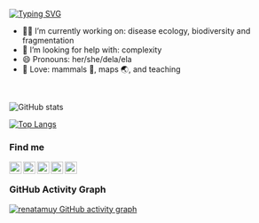 [![Typing SVG](https://readme-typing-svg.herokuapp.com?color=%2336BCF7&center=true&vCenter=true&width=600&lines=Kia+ora!+🤓,+I+am+Renata;I+am+curious;I+love+R)](https://git.io/typing-svg)

* 👩‍💻 I’m currently working on: disease ecology, biodiversity and fragmentation
* 🤯 I’m looking for help with: complexity
* 😄 Pronouns: her/she/dela/ela
* 💓 Love: mammals 🦇, maps 🌏, and teaching

<br>

![GitHub stats](https://github-readme-stats.vercel.app/api?username=renatamuy&show_icons=true&theme=omni)

[![Top Langs](https://github-readme-stats.vercel.app/api/top-langs/?username=renatamuy&show_icons=true&theme=omni)](https://github.com/anuraghazra/github-readme-stats)

### Find me

[<img align="left" width="22px" src="https://cdn-icons-png.flaticon.com/512/733/733579.png"/>](https://twitter.com/MuyRe)
[<img align="left" width="22px" src="https://orcid.org/assets/vectors/orcid.logo.icon.svg"/>](https://orcid.org/0000-0002-6466-6210)
[<img align="left" width="22px" src="https://iconape.com/wp-content/files/da/64524/svg/google-scholar.svg"/>](https://scholar.google.com/citations?hl=en&user=psh9sXwAAAAJ&view_op=list_works&sortby=pubdate)
[<img align="left" width="22px" src="https://upload.wikimedia.org/wikipedia/commons/5/5e/ResearchGate_icon_SVG.svg"/>](https://www.researchgate.net/profile/Renata-Muylaert)
[<img align="left" width="22px" src="https://arquivo.unifesp.br/images/icon/icon_lattes.svg"/>](http://lattes.cnpq.br/8131277671550294)

<br>

### GitHub Activity Graph
[![renatamuy GitHub activity graph](https://github-readme-activity-graph.cyclic.app/graph?username=renatamuy&theme=github-compact)](https://github.com/renatamuy/github-readme-activity-graph)
